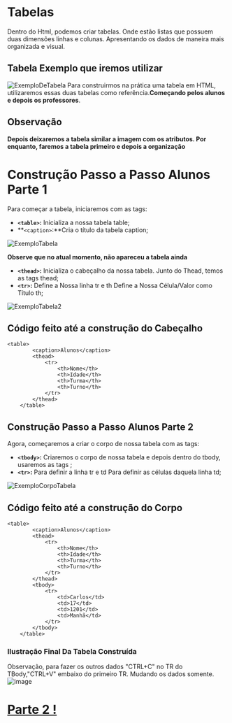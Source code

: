 # Tabelas
Dentro do Html, podemos criar tabelas. Onde estão listas que possuem duas dimensões linhas e colunas. Apresentando os dados de maneira mais organizada e visual.
## Tabela Exemplo que iremos utilizar
![ExemploDeTabela](https://github.com/Karlos-Eduardo-Mrqs/Construcao-Html-Css-Javascript/assets/172524894/076d9f07-f3b6-435b-a5f0-4bc7f43996dc)
Para construirmos na prática uma tabela em HTML, utilizaremos essas duas tabelas como referência.**Começando pelos alunos e depois os professores**.
## Observação
**Depois deixaremos a tabela similar a imagem com os atributos. Por enquanto, faremos a tabela primeiro e depois a organização**

# Construção Passo a Passo Alunos Parte 1
Para começar a tabela, iniciaremos com as tags:
- **``<table>``:** Inicializa a nossa tabela table;
- **``<caption>``:**Cria o título da tabela caption;

![ExemploTabela](https://github.com/Karlos-Eduardo-Mrqs/Construcao-Html-Css-Javascript/assets/172524894/9a3e93c4-a3b1-4c45-9042-c1b743d46b8c)

**Observe que no atual momento, não apareceu a tabela ainda**
- **``<thead>``:** Inicializa o cabeçalho da nossa tabela. Junto do Thead, temos as tags thead;
- **``<tr>``:** Define a Nossa linha tr e th Define a Nossa Célula/Valor como Título th;

![ExemploTabela2](https://github.com/Karlos-Eduardo-Mrqs/Construcao-Html-Css-Javascript/assets/172524894/964f5b5e-00b1-4ae0-9a58-5d45b48fee8c)

## Código feito até a construção do Cabeçalho
```
<table>
        <caption>Alunos</caption>
        <thead>
            <tr>
                <th>Nome</th>
                <th>Idade</th>
                <th>Turma</th>
                <th>Turno</th>
            </tr>
        </thead>
    </table>
```
## Construção Passo a Passo Alunos Parte 2
Agora, começaremos a criar o corpo de nossa tabela com as tags:
- **``<tbody>``:** Criaremos o corpo de nossa tabela e depois dentro do tbody, usaremos as tags ;
- **``<tr>``:** Para definir a linha tr e td Para definir as células daquela linha td;

![ExemploCorpoTabela](https://github.com/Karlos-Eduardo-Mrqs/Construcao-Html-Css-Javascript/assets/172524894/64f89971-c38b-4f25-a11e-c066ad3c66fa)
## Código feito até a construção do Corpo
```
<table>
        <caption>Alunos</caption>
        <thead>
            <tr>
                <th>Nome</th>
                <th>Idade</th>
                <th>Turma</th>
                <th>Turno</th>
            </tr>
        </thead>
        <tbody>
            <tr>
                <td>Carlos</td>
                <td>17</td>
                <td>1201</td>
                <td>Manhã</td>
            </tr>
        </tbody>
    </table>
```
### Ilustração Final Da Tabela Construída
Observação, para fazer os outros dados "CTRL+C" no TR do TBody,"CTRL+V" embaixo do primeiro TR. Mudando os dados somente.
![image](https://github.com/Karlos-Eduardo-Mrqs/Construcao-Html-Css-Javascript/assets/172524894/f96549d1-4082-4ad6-9555-b878a1667a60)

# [Parte 2 !](https://github.com/Karlos-Eduardo-Mrqs/Construction-Html-Css-Javascript/blob/Test/Constru%C3%A7%C3%A3o-Html/M%C3%B3dulo%20-%204(Tabelas)/TabelaPrt2.md)
